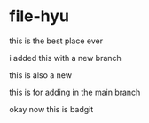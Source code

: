 # file-hyu

this is the best place ever

i added this with a new branch

this is also a new

this is for adding in the main branch

okay now this is badgit
